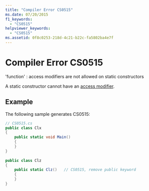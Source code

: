 ```yaml
---
title: "Compiler Error CS0515"
ms.date: 07/20/2015
f1_keywords: 
  - "CS0515"
helpviewer_keywords: 
  - "CS0515"
ms.assetid: 0f8c0253-218d-4c21-b22c-fa5802ba4e7f
---
```

# Compiler Error CS0515
'function' : access modifiers are not allowed on static constructors  
  
 A static constructor cannot have an [access modifier](../language-reference/keywords/modifiers.md).  
  
## Example  
 The following sample generates CS0515:  
  
```csharp  
// CS0515.cs  
public class Clx  
{  
    public static void Main()  
    {  
    }  
}  
  
public class Clz  
{  
    public static Clz()   // CS0515, remove public keyword  
    {  
    }  
}  
```
